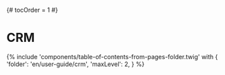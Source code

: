{# tocOrder = 1 #}

# CRM

{% include 'components/table-of-contents-from-pages-folder.twig' with {
  'folder': 'en/user-guide/crm',
  'maxLevel': 2,
} %}
